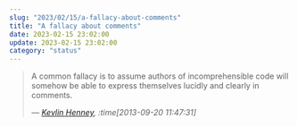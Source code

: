 ```yaml
---
slug: "2023/02/15/a-fallacy-about-comments"
title: "A fallacy about comments"
date: 2023-02-15 23:02:00
update: 2023-02-15 23:02:00
category: "status"
---
```


> A common fallacy is to assume authors of incomprehensible code will somehow be able to express themselves lucidly and clearly in comments.
>
> <cite>&mdash; [Kevlin Henney](https://twitter.com/KevlinHenney/status/381021802941906944), :time[2013-09-20 11:47:31]</cite>
